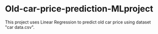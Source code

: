 # Old-car-price-prediction-MLproject
This project uses Linear Regression to predict old car price using dataset "car data.csv".
